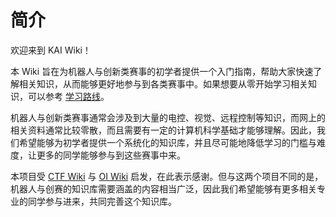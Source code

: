 # 简介

欢迎来到 KAI Wiki！

本 Wiki 旨在为机器人与创新类赛事的初学者提供一个入门指南，帮助大家快速了解相关知识，从而能够更好地参与到各类赛事中。如果想要从零开始学习相关知识，可以参考 [学习路线](./docs/learning-path.md)。

机器人与创新类赛事通常会涉及到大量的电控、视觉、远程控制等知识，而网上的相关资料通常比较零散，而且需要有一定的计算机科学基础才能够理解。因此，我们希望能够为初学者提供一个系统化的知识库，并且尽可能地降低学习的门槛与难度，让更多的同学能够参与到这些赛事中来。

本项目受 [CTF Wiki](https://github.com/ctf-wiki/ctf-wiki/) 与 [OI Wiki](https://github.com/OI-wiki/OI-wiki) 启发，在此表示感谢。但与这两个项目不同的是，机器人与创赛的知识库需要涵盖的内容相当广泛，因此我们希望能够有更多相关专业的同学参与进来，共同完善这个知识库。
